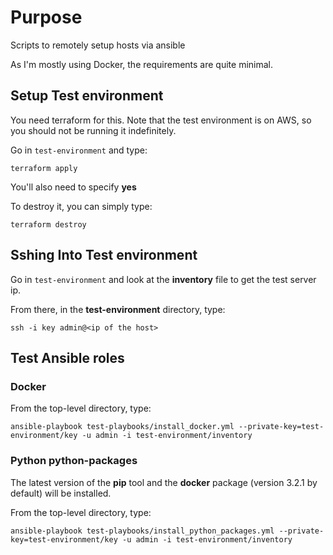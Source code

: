 # Purpose

Scripts to remotely setup hosts via ansible

As I'm mostly using Docker, the requirements are quite minimal.

## Setup Test environment

You need terraform for this. Note that the test environment is on AWS, so you should not be running it indefinitely.

Go in ```test-environment``` and type:

```
terraform apply
```

You'll also need to specify **yes**

To destroy it, you can simply type:

```
terraform destroy
```

## Sshing Into Test environment

Go in ```test-environment``` and look at the **inventory** file to get the test server ip.

From there, in the **test-environment** directory, type:

```
ssh -i key admin@<ip of the host>
```

## Test Ansible roles

### Docker

From the top-level directory, type:

```
ansible-playbook test-playbooks/install_docker.yml --private-key=test-environment/key -u admin -i test-environment/inventory
```

### Python python-packages

The latest version of the **pip** tool and the **docker** package (version 3.2.1 by default) will be installed.

From the top-level directory, type:

```
ansible-playbook test-playbooks/install_python_packages.yml --private-key=test-environment/key -u admin -i test-environment/inventory
```
